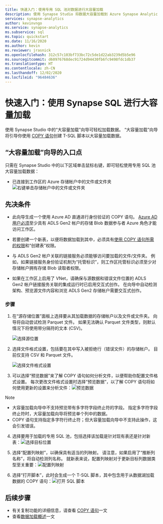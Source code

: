 ```yaml
---
title: 快速入门：使用专用 SQL 池对数据进行大容量加载
description: 使用 Synapse Studio 将数据大容量加载到 Azure Synapse Analytics 中的专用 SQL 池中。
services: synapse-analytics
author: kevinvngo
ms.service: synapse-analytics
ms.subservice: sql
ms.topic: quickstart
ms.date: 11/16/2020
ms.author: kevin
ms.reviewer: jrasnick
ms.openlocfilehash: 312c57c103bf733bc72c5de1d22ab3239d5b5e96
ms.sourcegitcommit: d60976768dec91724d94430fb6fc9498fdc1db37
ms.translationtype: HT
ms.contentlocale: zh-CN
ms.lasthandoff: 12/02/2020
ms.locfileid: "96484636"
---
```

# <a name="quickstart-bulk-loading-with-synapse-sql"></a>快速入门：使用 Synapse SQL 进行大容量加载

使用 Synapse Studio 中的“大容量加载”向导可轻松加载数据。 “大容量加载”向导将引导你使用 [COPY 语句](/sql/t-sql/statements/copy-into-transact-sql?view=azure-sqldw-latest&preserve-view=true)创建 T-SQL 脚本以大容量加载数据。 

## <a name="entry-points-to-the-bulk-load-wizard"></a>“大容量加载”向导的入口点

只需在 Synapse Studio 中的以下区域单击鼠标右键，即可轻松使用专用 SQL 池大容量加载数据：

- 已连接到工作区的 Azure 存储帐户中的文件或文件夹 ![右键单击存储帐户中的文件或文件夹](./sql/media/bulk-load/bulk-load-entry-point-0.png)

## <a name="prerequisites"></a>先决条件

- 此向导生成一个使用 Azure AD 直通进行身份验证的 COPY 语句。 [Azure AD 用户必须](
./sql-data-warehouse/quickstart-bulk-load-copy-tsql-examples.md#d-azure-active-directory-authentication)至少具有 ADLS Gen2 帐户的存储 Blob 数据参与者 Azure 角色才能访问工作区。 

- 若要创建一个新表，以便将数据加载到其中，必须具有[使用 COPY 语句所需的权限](/sql/t-sql/statements/copy-into-transact-sql?view=azure-sqldw-latest&preserve-view=true#permissions)和“创建表”权限。

- 与 ADLS Gen2 帐户关联的链接服务必须能够访问要加载的文件/文件夹。 例如，如果链接服务身份验证机制为“托管标识”，则工作区托管标识必须至少对存储帐户拥有存储 Blob 读取者权限。

- 如果在工作区上启用了 VNet，请确保与源数据和错误文件位置的 ADLS Gen2 帐户链接服务关联的集成运行时已启用交互式创作。 在向导中自动检测架构、预览源文件内容和浏览 ADLS Gen2 存储帐户需要交互式创作。

### <a name="steps"></a>步骤

1. 在“源存储位置”面板上选择要从其加载数据的存储帐户以及文件或文件夹。 向导将自动尝试检测 Parquet 文件。 如果无法确认 Parquet 文件类型，则默认情况下将使用带分隔符的文本 (CSV)。

   ![选择源位置](./sql/media/bulk-load/bulk-load-source-location.png)

2. 选择文件格式设置，包括要在其中写入被拒绝行（错误文件）的存储帐户。 目前仅支持 CSV 和 Parquet 文件。

    ![选择文件格式设置](./sql/media/bulk-load/bulk-load-file-format-settings.png)

3. 可以选择“预览数据”来了解 COPY 语句如何分析文件，以便帮助你配置文件格式设置。 每次更改文件格式设置时选择“预览数据”，以了解 COPY 语句将如何使用更新的设置来分析文件：![预览数据](./sql/media/bulk-load/bulk-load-file-format-settings-preview-data.png) 

> [!NOTE]  
>
> - 大容量加载向导中不支持预览带有多字符字段终止符的字段。 指定多字符字段终止符时，大容量加载向导将预览单个列中的数据。 
> - COPY 语句支持指定多字符行终止符；但大容量加载向导中不支持此操作，这会引发错误。

4. 选择要用于加载的专用 SQL 池，包括选择该加载是针对现有表还是针对新表：![选择目标位置](./sql/media/bulk-load/bulk-load-target-location.png)

5. 选择“配置列映射”，以确保具有适当的列映射。 请注意，如果启用了“推断列名称”，将自动检测列名称。 就新表来说，配置列映射对于更新目标列数据类型至关重要：![配置列映射](./sql/media/bulk-load/bulk-load-target-location-column-mapping.png)

6. 选择“打开脚本”，此时会生成一个 T-SQL 脚本，其中包含用于从数据湖加载数据的 COPY 语句：![打开 SQL 脚本](./sql/media/bulk-load/bulk-load-target-final-script.png)

## <a name="next-steps"></a>后续步骤

- 有关复制功能的详细信息，请查看 [COPY 语句](/sql/t-sql/statements/copy-into-transact-sql?view=azure-sqldw-latest&preserve-view=true#syntax)一文
- 查看[数据加载概述](./sql-data-warehouse/design-elt-data-loading.md#what-is-elt)一文
